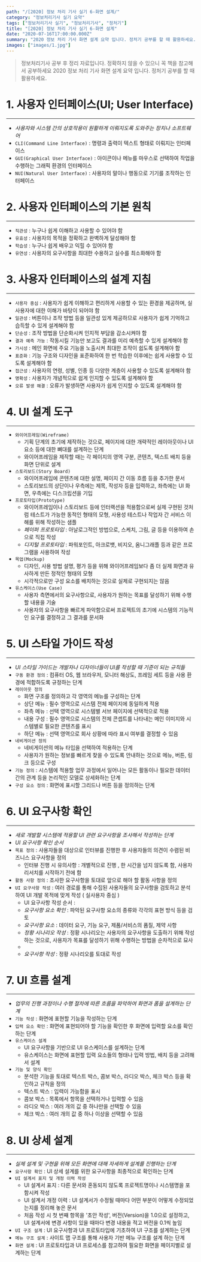 ```yaml
---
path: "/[2020] 정보 처리 기사 실기 6-화면 설계/"
category: "정보처리기사 실기 요약"
tags: ["정보처리기사 실기", "정보처리기사", "정처기"]
title: "[2020] 정보 처리 기사 실기 6-화면 설계"
date: "2020-07-16T17:00:00.000Z"
summary: "2020 정보 처리 기사 화면 설계 요약 입니다. 정처기 공부를 할 때 활용하세요."
images: ["images/1.jpg"]
---
```


> 정보처리기사 공부 후 정리 자료입니다. 정확하지 않을 수 있으니 꼭 책을 참고해서 공부하세요
> 2020 정보 처리 기사 화면 설계 요약 입니다. 정처기 공부를 할 때 활용하세요.

# 1. 사용자 인터페이스(UI; User Interface)

---

- _사용자와 시스템 간의 상호작용이 원활하게 이뤄지도록 도와주는 장치나 소프트웨어_
- `CLI(Command Line Interface)` : 명령과 출력이 텍스트 형태로 이뤄지는 인터페이스
- `GUI(Graphical User Interface)` : 아이콘이나 메뉴를 마우스로 선택하여 작업을 수행하는 그래픽 환경의 인터페이스
- `NUI(Natural User Interface)` : 사용자의 말이나 행동으로 기기를 조작하는 인터페이스

# 2. 사용자 인터페이스의 기본 원칙

---

- `직관성` : 누구나 쉽게 이해하고 사용할 수 있어야 함
- `유효성` : 사용자의 목적을 정확하고 완벽하게 달성해야 함
- `학습성` : 누구나 쉽게 배우고 익힐 수 있어야 함
- `유연성` : 사용자의 요구사항을 최대한 수용하고 실수를 최소화해야 함

# 3. 사용자 인터페이스의 설계 지침

---

- `사용자 중심` : 사용자가 쉽게 이해하고 편리하게 사용할 수 있는 환경을 제공하며, 실사용자에 대한 이해가 바탕이 되어야 함
- `일관성` : 버튼이나 조작 방법 등을 일관성 있게 제공하므로 사용자가 쉽게 기억하고 습득할 수 있게 설계해야 함
- `단순성` : 조작 방법을 단순화시켜 인지적 부담을 감소시켜야 함
- `결과 예측 가능` : 작동시킬 기능만 보고도 결과를 미리 예측할 수 있게 설계해야 함
- `가시성` : 메인 화면에 주요 기능을 노출시켜 최대한 조작이 쉽도록 설계해야 함
- `표준화` : 기능 구조와 디자인을 표준화하여 한 번 학습한 이후에는 쉽게 사용할 수 있도록 설계해야 함
- `접근성` : 사용자의 연령, 성별, 인종 등 다양한 계층이 사용할 수 있도록 설계해야 함
- `명확성` : 사용자가 개념적으로 쉽게 인지할 수 있도록 설계해야 함
- `오류 발생 해결` : 오류가 발생하면 사용자가 쉽게 인지할 수 있도록 설계해야 함

# 4. UI 설계 도구

---

- `와이어프레임(Wireframe)`
  - 기획 단계의 초기에 제작하는 것으로, 페이지에 대한 개략적인 레이아웃이나 UI 요소 등에 대한 뼈대를 설계하는 단계
  - 와이어프레임을 제작할 때는 각 페이지의 영역 구분, 콘텐츠, 텍스트 배치 등을 화면 단위로 설계
- `스토리보드(Story Board)`
  - 와이어프레임에 콘텐츠에 대한 설명, 페이지 간 이동 흐름 등을 추가한 문서
  - 스토리보드의 상단이나 우측에는 제목, 작성자 등을 입력하고, 좌측에는 UI 화면, 우측에는 디스크립션을 기입
- `프로토타입(Prototype)`
  - 와이어프레임이나 스토리보드 등에 인터랙션을 적용함으로써 실제 구현된 것처럼 테스트가 가능한 동적인 형태의 모형, 사용성 테스트나 작업자 간 서비스 이해를 위해 작성하는 샘플
  - _페이퍼 프로토타입_ : 아날로그적인 방법으로, 스케치, 그림, 글 등을 이용하여 손으로 직접 작성
  - _디지털 프로토타입_ : 파워포인트, 아크로뱃, 비지오, 옴니그래플 등과 같은 프로그램을 사용하여 작성
- `목업(Mockup)`
  - 디자인, 사용 방법 설명, 평가 등을 위해 와이어프레임보다 좀 더 실제 화면과 유사하게 만든 정적인 형태의 모형
  - 시각적으로만 구성 요소를 배치하는 것으로 실제로 구현되지는 않음
- `유스케이스(Use Case)`
  - 사용자 측면에서의 요구사항으로, 사용자가 원하는 목표를 달성하기 위해 수행할 내용을 기술
  - 사용자의 요구사항을 빠르게 파악함으로써 프로젝트의 초기에 시스템의 기능적인 요구를 결정하고 그 결과를 문서화

# 5. UI 스타일 가이드 작성

---

- _UI 스타일 가이드는 개발자나 디자이너들이 UI를 작성할 때 기준이 되는 규칙들_
- `구동 환경 정의` : 컴퓨터 OS, 웹 브라우저, 모니터 해상도, 프레임 세트 등을 사용 환경에 적합하도록 규정하는 단계
- `레이아웃 정의`
  - 화면 구조를 정의하고 각 영역의 메뉴를 구성하는 단계
  - 상단 메뉴 : 필수 영역으로 시스템 전체 페이지에 동일하게 적용
  - 좌측 메뉴 : 선택 영역으로 시스템별 서브 페이지에 선택적으로 적용
  - 내용 구성 : 필수 영역으로 시스템의 전체 콘셉트를 나타내는 메인 이미지와 시스템별로 필요한 콘텐츠를 표시
  - 하단 메뉴 : 선택 영역으로 회사 상황에 따라 표시 여부를 결정할 수 있음
- `네비게이션 정의`
  - 네비게이션의 메뉴 타입을 선택하여 적용하는 단계
  - 사용자가 원하는 정보를 빠르게 찾을 수 있도록 안내하는 것으로 메뉴, 버튼, 링크 등으로 구성
- `기능 정의` : 시스템에 적용할 업무 과정에서 일어나는 모든 활동이나 필요한 데이터 간의 관계 등을 논리적인 모델로 상세화하는 단계
- `구성 요소 정의` : 화면에 표시할 그리드나 버튼 등을 정의하는 단계

# 6. UI 요구사항 확인

---

- _새로 개발할 시스템에 적용할 UI 관련 요구사항을 조사해서 작성하는 단계_
- _UI 요구사항 확인 순서_
- `목표 정의` : 사용자들을 대상으로 인터뷰를 진행한 후 사용자들의 의견이 수렴된 비즈니스 요구사항을 정의
  - 인터뷰 진행 시 유의사항 : 개별적으로 진행 , 한 시간을 넘지 않도록 함, 사용자 리서치를 시작하기 전에 함
- `활동 사항 정의` : 조사한 요구사항을 토대로 앞으로 해야 할 활동 사항을 정의
- `UI 요구사항 작성` : 여러 경로를 통해 수집된 사용자들의 요구사항을 검토하고 분석하여 UI 개발 목적에 맞게 작성 ( 실사용자 중심 )
  - UI 요구사항 작성 순서 :
  - _요구사항 요소 확인_ : 파악된 요구사항 요소의 종류와 각각의 표현 방식 등을 검토
  - _요구사항 요소_ : 데이터 요구, 기능 요구, 제품/서비스의 품질, 제약 사항
  - _정황 시나리오 작성_ : 정황 시나리오는 사용자의 요구사항을 도출하기 위해 작성하는 것으로, 사용자가 목표를 달성하기 위해 수행하는 방법을 순차적으로 묘사
  -
  - _요구사항 작성_ : 정황 시나리오를 토대로 작성

# 7. UI 흐름 설계

---

- _업무의 진행 과정이나 수행 절차에 따른 흐름을 파악하여 화면과 폼을 설계하는 단계_
- `기능 작성` : 화면에 표현할 기능을 작성하는 단계
- `입력 요소 확인` : 화면에 표현되어야 할 기능을 확인한 후 화면에 입력할 요소를 확인하는 단계
- `유스케이스 설계`
  - UI 요구사항을 기반으로 UI 유스케이스를 설계하는 단계
  - 유스케이스는 화면에 표현할 입력 요소들의 형태나 입력 방법, 배치 등을 고려해서 설계
- `기능 및 양식 확인`
  - 분석한 기능을 토대로 텍스트 박스, 콤보 박스, 라디오 박스, 체크 박스 등을 확인하고 규칙을 정의
  - 텍스트 박스 : 입력이 가능함을 표시
  - 콤보 박스 : 목록에서 항목을 선택하거나 입력할 수 있음
  - 라디오 박스 : 여러 개의 값 중 하나만을 선택할 수 있음
  - 체크 박스 : 여러 개의 값 중 하나 이상을 선택할 수 있음

# 8. UI 상세 설계

---

- _실제 설계 및 구현을 위해 모든 화면에 대해 자세하게 설계를 진행하는 단계_
- `요구사항 확인` : UI 상세 설계를 위한 요구사항을 최종적으로 확인하는 단계
- `UI 설계서 표지 및 개정 이력 작성`
  - UI 설계서 표지 : 다른 문서와 혼동되지 않도록 프로젝트명이나 시스템명을 포함시켜 작성
  - UI 설계서 개정 이력 : UI 설계서가 수정될 때마다 어떤 부분이 어떻게 수정되었는지를 정리해 놓은 문서
  - 처음 작성 시 첫 번째 항목을 '초안 작성', 버전(Version)을 1.0으로 설정하고, UI 설계서에 변경 사항이 있을 때마다 변경 내용을 적고 버전을 0.1씩 높임
- `UI 구조 설계` : UI 요구사항과 UI 프로토타입에 기초하여 UI 구조를 설계하는 단계
- `메뉴 구조 설계` : 사이트 맵 구조를 통해 사용자 기반 메뉴 구조를 설계 하는 단계
- `화면 설계` : UI 프로토타입과 UI 프로세스를 참고하여 필요한 화면을 페이지별로 설계하는 단계
